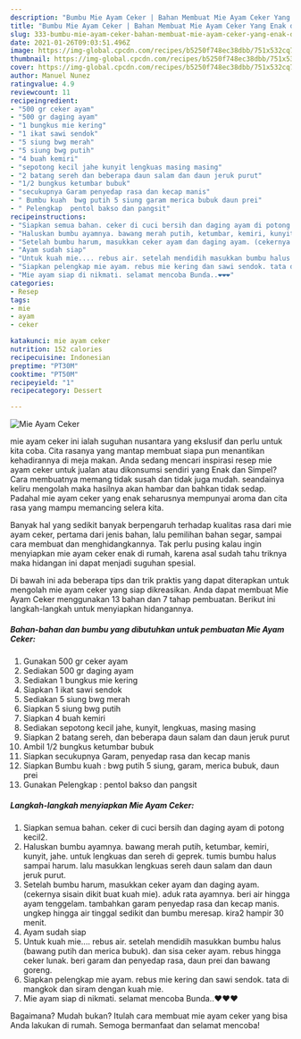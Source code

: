 ```yaml
---
description: "Bumbu Mie Ayam Ceker | Bahan Membuat Mie Ayam Ceker Yang Enak dan Simpel"
title: "Bumbu Mie Ayam Ceker | Bahan Membuat Mie Ayam Ceker Yang Enak dan Simpel"
slug: 333-bumbu-mie-ayam-ceker-bahan-membuat-mie-ayam-ceker-yang-enak-dan-simpel
date: 2021-01-26T09:03:51.496Z
image: https://img-global.cpcdn.com/recipes/b5250f748ec38dbb/751x532cq70/mie-ayam-ceker-foto-resep-utama.jpg
thumbnail: https://img-global.cpcdn.com/recipes/b5250f748ec38dbb/751x532cq70/mie-ayam-ceker-foto-resep-utama.jpg
cover: https://img-global.cpcdn.com/recipes/b5250f748ec38dbb/751x532cq70/mie-ayam-ceker-foto-resep-utama.jpg
author: Manuel Nunez
ratingvalue: 4.9
reviewcount: 11
recipeingredient:
- "500 gr ceker ayam"
- "500 gr daging ayam"
- "1 bungkus mie kering"
- "1 ikat sawi sendok"
- "5 siung bwg merah"
- "5 siung bwg putih"
- "4 buah kemiri"
- "sepotong kecil jahe kunyit lengkuas masing masing"
- "2 batang sereh dan beberapa daun salam dan daun jeruk purut"
- "1/2 bungkus ketumbar bubuk"
- "secukupnya Garam penyedap rasa dan kecap manis"
- " Bumbu kuah  bwg putih 5 siung garam merica bubuk daun prei"
- " Pelengkap  pentol bakso dan pangsit"
recipeinstructions:
- "Siapkan semua bahan. ceker di cuci bersih dan daging ayam di potong kecil2."
- "Haluskan bumbu ayamnya. bawang merah putih, ketumbar, kemiri, kunyit, jahe. untuk lengkuas dan sereh di geprek. tumis bumbu halus sampai harum. lalu masukkan lengkuas sereh daun salam dan daun jeruk purut."
- "Setelah bumbu harum, masukkan ceker ayam dan daging ayam. (cekernya sisain dikit buat kuah mie). aduk rata ayamnya. beri air hingga ayam tenggelam. tambahkan garam penyedap rasa dan kecap manis. ungkep hingga air tinggal sedikit dan bumbu meresap. kira2 hampir 30 menit."
- "Ayam sudah siap"
- "Untuk kuah mie.... rebus air. setelah mendidih masukkan bumbu halus (bawang putih dan merica bubuk). dan sisa ceker ayam. rebus hingga ceker lunak. beri garam dan penyedap rasa, daun prei dan bawang goreng."
- "Siapkan pelengkap mie ayam. rebus mie kering dan sawi sendok. tata di mangkok dan siram dengan kuah mie."
- "Mie ayam siap di nikmati. selamat mencoba Bunda..❤❤❤"
categories:
- Resep
tags:
- mie
- ayam
- ceker

katakunci: mie ayam ceker 
nutrition: 152 calories
recipecuisine: Indonesian
preptime: "PT30M"
cooktime: "PT50M"
recipeyield: "1"
recipecategory: Dessert

---
```



![Mie Ayam Ceker](https://img-global.cpcdn.com/recipes/b5250f748ec38dbb/751x532cq70/mie-ayam-ceker-foto-resep-utama.jpg)


mie ayam ceker ini ialah suguhan nusantara yang ekslusif dan perlu untuk kita coba. Cita rasanya yang mantap membuat siapa pun menantikan kehadirannya di meja makan.
Anda sedang mencari inspirasi resep mie ayam ceker untuk jualan atau dikonsumsi sendiri yang Enak dan Simpel? Cara membuatnya memang tidak susah dan tidak juga mudah. seandainya keliru mengolah maka hasilnya akan hambar dan bahkan tidak sedap. Padahal mie ayam ceker yang enak seharusnya mempunyai aroma dan cita rasa yang mampu memancing selera kita.

Banyak hal yang sedikit banyak berpengaruh terhadap kualitas rasa dari mie ayam ceker, pertama dari jenis bahan, lalu pemilihan bahan segar, sampai cara membuat dan menghidangkannya. Tak perlu pusing kalau ingin menyiapkan mie ayam ceker enak di rumah, karena asal sudah tahu triknya maka hidangan ini dapat menjadi suguhan spesial.




Di bawah ini ada beberapa tips dan trik praktis yang dapat diterapkan untuk mengolah mie ayam ceker yang siap dikreasikan. Anda dapat membuat Mie Ayam Ceker menggunakan 13 bahan dan 7 tahap pembuatan. Berikut ini langkah-langkah untuk menyiapkan hidangannya.

<!--inarticleads1-->

##### Bahan-bahan dan bumbu yang dibutuhkan untuk pembuatan Mie Ayam Ceker:

1. Gunakan 500 gr ceker ayam
1. Sediakan 500 gr daging ayam
1. Sediakan 1 bungkus mie kering
1. Siapkan 1 ikat sawi sendok
1. Sediakan 5 siung bwg merah
1. Siapkan 5 siung bwg putih
1. Siapkan 4 buah kemiri
1. Sediakan sepotong kecil jahe, kunyit, lengkuas, masing masing
1. Siapkan 2 batang sereh, dan beberapa daun salam dan daun jeruk purut
1. Ambil 1/2 bungkus ketumbar bubuk
1. Siapkan secukupnya Garam, penyedap rasa dan kecap manis
1. Siapkan  Bumbu kuah : bwg putih 5 siung, garam, merica bubuk, daun prei
1. Gunakan  Pelengkap : pentol bakso dan pangsit




<!--inarticleads2-->

##### Langkah-langkah menyiapkan Mie Ayam Ceker:

1. Siapkan semua bahan. ceker di cuci bersih dan daging ayam di potong kecil2.
1. Haluskan bumbu ayamnya. bawang merah putih, ketumbar, kemiri, kunyit, jahe. untuk lengkuas dan sereh di geprek. tumis bumbu halus sampai harum. lalu masukkan lengkuas sereh daun salam dan daun jeruk purut.
1. Setelah bumbu harum, masukkan ceker ayam dan daging ayam. (cekernya sisain dikit buat kuah mie). aduk rata ayamnya. beri air hingga ayam tenggelam. tambahkan garam penyedap rasa dan kecap manis. ungkep hingga air tinggal sedikit dan bumbu meresap. kira2 hampir 30 menit.
1. Ayam sudah siap
1. Untuk kuah mie.... rebus air. setelah mendidih masukkan bumbu halus (bawang putih dan merica bubuk). dan sisa ceker ayam. rebus hingga ceker lunak. beri garam dan penyedap rasa, daun prei dan bawang goreng.
1. Siapkan pelengkap mie ayam. rebus mie kering dan sawi sendok. tata di mangkok dan siram dengan kuah mie.
1. Mie ayam siap di nikmati. selamat mencoba Bunda..❤❤❤




Bagaimana? Mudah bukan? Itulah cara membuat mie ayam ceker yang bisa Anda lakukan di rumah. Semoga bermanfaat dan selamat mencoba!
